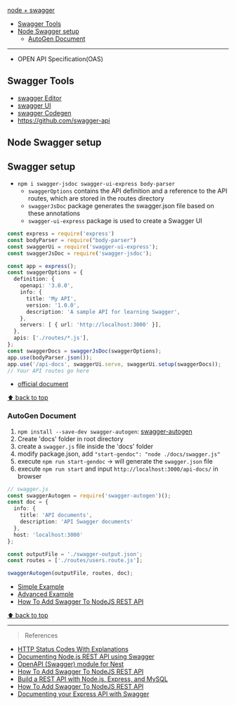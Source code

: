 [node + swagger](#top)

- [Swagger Tools](#swagger-tools)
- [Node Swagger setup](#node-swagger-setup)
  - [AutoGen Document](#autogen-document)

---------------------------------------------------------

- OPEN API Specification(OAS)

## Swagger Tools

- [swagger Editor](https://editor.swagger.io/)
- [swagger UI](https://swagger.io/tools/swagger-ui/)
- [swagger Codegen](https://swagger.io/tools/swagger-codegen/)
- https://github.com/swagger-api

## Node Swagger setup

## Swagger setup

- `npm i swagger-jsdoc swagger-ui-express body-parser`
  - `swaggerOptions` contains the API definition and a reference to the API routes, which are stored in the routes directory
  - `swaggerJsDoc` package generates the swagger.json file based on these annotations
  - `swagger-ui-express` package is used to create a Swagger UI

```ts
const express = require('express')
const bodyParser = require("body-parser")
const swaggerUi = require('swagger-ui-express');
const swaggerJsDoc = require('swagger-jsdoc');

const app = express();
const swaggerOptions = {
  definition: {
    openapi: '3.0.0',
    info: {
      title: 'My API',
      version: '1.0.0',
      description: 'A sample API for learning Swagger',
    },
    servers: [ { url: 'http://localhost:3000' }],
  },
  apis: ['./routes/*.js'],
};
const swaggerDocs = swaggerJsDoc(swaggerOptions);
app.use(bodyParser.json());
app.use('/api-docs', swaggerUi.serve, swaggerUi.setup(swaggerDocs));
// Your API routes go here
```

- [official document](https://github.com/swagger-api/swagger-node/blob/fc777a61ccaf54076d0a3ffcfafedc347abc15ba/docs/quick-start.md)

[⬆ back to top](#top)

### AutoGen Document

1. `npm install --save-dev swagger-autogen`: [swagger-autogen](https://swagger-autogen.github.io/docs/)
2. Create 'docs' folder in root directory
3. create a `swagger.js` file inside the 'docs' folder
4. modify package.json, add `"start-gendoc": "node ./docs/swagger.js"`
5. execute `npm run start-gendoc`  -> will generate the `swagger.json` file 
6. execute `npm run start` and input `http://localhost:3000/api-docs/` in browser

```ts
// swagger.js
const swaggerAutogen = require('swagger-autogen')();
const doc = {
  info: {
    title: 'API documents',
    description: 'API Swagger documents'
  },
  host: 'localhost:3000'
};

const outputFile = './swagger-output.json';
const routes = ['./routes/users.route.js'];

swaggerAutogen(outputFile, routes, doc);
```

- [Simple Example](https://github.com/davibaltar/example-swagger-autogen)
- [Advanced Example](https://github.com/davibaltar/example-swagger-autogen-with-router)
- [How To Add Swagger To NodeJS REST API](https://rajputankit22.medium.com/how-to-add-swagger-to-nodejs-rest-api-7caa870741be)

[⬆ back to top](#top)

-------------------------------------------------------------

> References
- [HTTP Status Codes With Explanations](https://devqa.io/http-status-codes/)
- [Documenting Node.js REST API using Swagger](https://www.linkedin.com/pulse/documenting-nodejs-rest-api-using-swagger-avyavesh-technologies/)
- [OpenAPI (Swagger) module for Nest](https://github.com/nestjs/swagger?tab=readme-ov-file)
- [How To Add Swagger To NodeJS REST API](https://rajputankit22.medium.com/how-to-add-swagger-to-nodejs-rest-api-7caa870741be)
- [Build a REST API with Node.js, Express, and MySQL](https://blog.logrocket.com/build-rest-api-node-express-mysql/)
- [How To Add Swagger To NodeJS REST API](https://rajputankit22.medium.com/how-to-add-swagger-to-nodejs-rest-api-7caa870741be)
- [Documenting your Express API with Swagger](https://blog.logrocket.com/documenting-express-js-api-swagger/)
